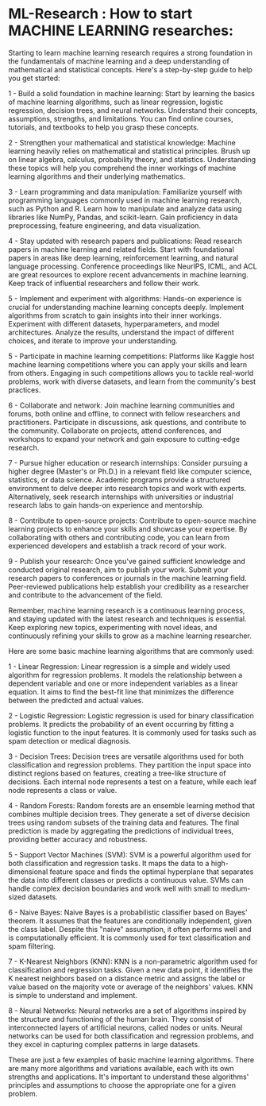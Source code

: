 # ML-Research : How to start MACHINE LEARNING researches:
Starting to learn machine learning research requires a strong foundation in the fundamentals of machine learning and a deep understanding of mathematical and statistical concepts. Here's a step-by-step guide to help you get started:

1 - Build a solid foundation in machine learning: Start by learning the basics of machine learning algorithms, such as linear regression, logistic regression, decision trees, and neural networks. Understand their concepts, assumptions, strengths, and limitations. You can find online courses, tutorials, and textbooks to help you grasp these concepts.

2 - Strengthen your mathematical and statistical knowledge: Machine learning heavily relies on mathematical and statistical principles. Brush up on linear algebra, calculus, probability theory, and statistics. Understanding these topics will help you comprehend the inner workings of machine learning algorithms and their underlying mathematics.

3 - Learn programming and data manipulation: Familiarize yourself with programming languages commonly used in machine learning research, such as Python and R. Learn how to manipulate and analyze data using libraries like NumPy, Pandas, and scikit-learn. Gain proficiency in data preprocessing, feature engineering, and data visualization.

4 - Stay updated with research papers and publications: Read research papers in machine learning and related fields. Start with foundational papers in areas like deep learning, reinforcement learning, and natural language processing. Conference proceedings like NeurIPS, ICML, and ACL are great resources to explore recent advancements in machine learning. Keep track of influential researchers and follow their work.

5 - Implement and experiment with algorithms: Hands-on experience is crucial for understanding machine learning concepts deeply. Implement algorithms from scratch to gain insights into their inner workings. Experiment with different datasets, hyperparameters, and model architectures. Analyze the results, understand the impact of different choices, and iterate to improve your understanding.

5 - Participate in machine learning competitions: Platforms like Kaggle host machine learning competitions where you can apply your skills and learn from others. Engaging in such competitions allows you to tackle real-world problems, work with diverse datasets, and learn from the community's best practices.

6 - Collaborate and network: Join machine learning communities and forums, both online and offline, to connect with fellow researchers and practitioners. Participate in discussions, ask questions, and contribute to the community. Collaborate on projects, attend conferences, and workshops to expand your network and gain exposure to cutting-edge research.

7 - Pursue higher education or research internships: Consider pursuing a higher degree (Master's or Ph.D.) in a relevant field like computer science, statistics, or data science. Academic programs provide a structured environment to delve deeper into research topics and work with experts. Alternatively, seek research internships with universities or industrial research labs to gain hands-on experience and mentorship.

8 - Contribute to open-source projects: Contribute to open-source machine learning projects to enhance your skills and showcase your expertise. By collaborating with others and contributing code, you can learn from experienced developers and establish a track record of your work.

9 - Publish your research: Once you've gained sufficient knowledge and conducted original research, aim to publish your work. Submit your research papers to conferences or journals in the machine learning field. Peer-reviewed publications help establish your credibility as a researcher and contribute to the advancement of the field.

Remember, machine learning research is a continuous learning process, and staying updated with the latest research and techniques is essential. Keep exploring new topics, experimenting with novel ideas, and continuously refining your skills to grow as a machine learning researcher.



Here are some basic machine learning algorithms that are commonly used:

1 - Linear Regression: Linear regression is a simple and widely used algorithm for regression problems. It models the relationship between a dependent variable and one or more independent variables as a linear equation. It aims to find the best-fit line that minimizes the difference between the predicted and actual values.

2 - Logistic Regression: Logistic regression is used for binary classification problems. It predicts the probability of an event occurring by fitting a logistic function to the input features. It is commonly used for tasks such as spam detection or medical diagnosis.

3 - Decision Trees: Decision trees are versatile algorithms used for both classification and regression problems. They partition the input space into distinct regions based on features, creating a tree-like structure of decisions. Each internal node represents a test on a feature, while each leaf node represents a class or value.

4 - Random Forests: Random forests are an ensemble learning method that combines multiple decision trees. They generate a set of diverse decision trees using random subsets of the training data and features. The final prediction is made by aggregating the predictions of individual trees, providing better accuracy and robustness.

5 - Support Vector Machines (SVM): SVM is a powerful algorithm used for both classification and regression tasks. It maps the data to a high-dimensional feature space and finds the optimal hyperplane that separates the data into different classes or predicts a continuous value. SVMs can handle complex decision boundaries and work well with small to medium-sized datasets.

6 - Naive Bayes: Naive Bayes is a probabilistic classifier based on Bayes' theorem. It assumes that the features are conditionally independent, given the class label. Despite this "naive" assumption, it often performs well and is computationally efficient. It is commonly used for text classification and spam filtering.

7 - K-Nearest Neighbors (KNN): KNN is a non-parametric algorithm used for classification and regression tasks. Given a new data point, it identifies the K nearest neighbors based on a distance metric and assigns the label or value based on the majority vote or average of the neighbors' values. KNN is simple to understand and implement.

8 - Neural Networks: Neural networks are a set of algorithms inspired by the structure and functioning of the human brain. They consist of interconnected layers of artificial neurons, called nodes or units. Neural networks can be used for both classification and regression problems, and they excel in capturing complex patterns in large datasets.

These are just a few examples of basic machine learning algorithms. There are many more algorithms and variations available, each with its own strengths and applications. It's important to understand these algorithms' principles and assumptions to choose the appropriate one for a given problem.

